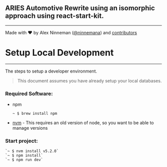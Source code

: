 ## ARIES Automotive Rewrite using an isomorphic approach using react-start-kit.
---

Made with ♥ by Alex Ninneman ([@ninnemana](https://twitter.com/ninnemana)) and [contributors](https://github.com/ninnemana/arieact/graphs/contributors)

Setup Local Development
=========
---------
The steps to setup a developer environment.
> This document assumes you have already setup your local databases.

### Required Software:

- npm

	`~ $ brew install npm`
- [nvm](https://github.com/creationix/nvm/blob/master/README.markdown) - This requires an old version of node, so you want to be able to manage versions


### Start project:

	`~ $ nvm install v5.2.0`
	`~ $ npm install`
	`~ $ npm run dev`
